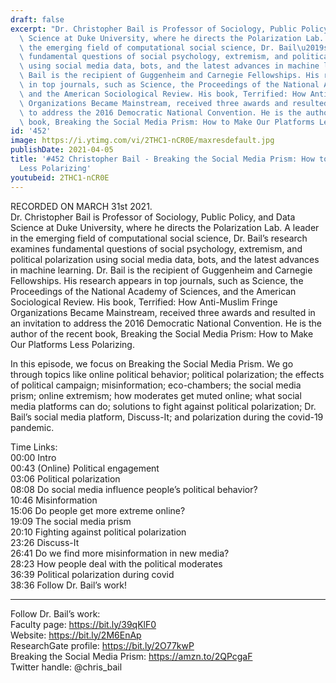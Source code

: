 ```yaml
---
draft: false
excerpt: "Dr. Christopher Bail is Professor of Sociology, Public Policy, and Data\
  \ Science at Duke University, where he directs the Polarization Lab. A leader in\
  \ the emerging field of computational social science, Dr. Bail\u2019s research examines\
  \ fundamental questions of social psychology, extremism, and political polarization\
  \ using social media data, bots, and the latest advances in machine learning. Dr.\
  \ Bail is the recipient of Guggenheim and Carnegie Fellowships. His research appears\
  \ in top journals, such as Science, the Proceedings of the National Academy of Sciences,\
  \ and the American Sociological Review. His book, Terrified: How Anti-Muslim Fringe\
  \ Organizations Became Mainstream, received three awards and resulted in an invitation\
  \ to address the 2016 Democratic National Convention. He is the author of the recent\
  \ book, Breaking the Social Media Prism: How to Make Our Platforms Less Polarizing."
id: '452'
image: https://i.ytimg.com/vi/2THC1-nCR0E/maxresdefault.jpg
publishDate: 2021-04-05
title: '#452 Christopher Bail - Breaking the Social Media Prism: How to Make Our Platforms
  Less Polarizing'
youtubeid: 2THC1-nCR0E
---
```

RECORDED ON MARCH 31st 2021.  
Dr. Christopher Bail is Professor of Sociology, Public Policy, and Data Science at Duke University, where he directs the Polarization Lab. A leader in the emerging field of computational social science, Dr. Bail’s research examines fundamental questions of social psychology, extremism, and political polarization using social media data, bots, and the latest advances in machine learning. Dr. Bail is the recipient of Guggenheim and Carnegie Fellowships. His research appears in top journals, such as Science, the Proceedings of the National Academy of Sciences, and the American Sociological Review. His book, Terrified: How Anti-Muslim Fringe Organizations Became Mainstream, received three awards and resulted in an invitation to address the 2016 Democratic National Convention. He is the author of the recent book, Breaking the Social Media Prism: How to Make Our Platforms Less Polarizing.

In this episode, we focus on Breaking the Social Media Prism. We go through topics like online political behavior; political polarization; the effects of political campaign; misinformation; eco-chambers; the social media prism; online extremism; how moderates get muted online; what social media platforms can do; solutions to fight against political polarization; Dr. Bail’s social media platform, Discuss-It; and polarization during the covid-19 pandemic.

Time Links:  
00:00 Intro  
00:43  (Online) Political engagement  
03:06  Political polarization  
08:08  Do social media influence people’s political behavior?  
10:46  Misinformation  
15:06  Do people get more extreme online?  
19:09  The social media prism  
20:10  Fighting against political polarization  
23:26  Discuss-It  
26:41  Do we find more misinformation in new media?  
28:23  How people deal with the political moderates  
36:39  Political polarization during covid  
38:36  Follow Dr. Bail’s work!

---

Follow Dr. Bail’s work:  
Faculty page: https://bit.ly/39qKlF0  
Website: https://bit.ly/2M6EnAp  
ResearchGate profile: https://bit.ly/2O77kwP  
Breaking the Social Media Prism: https://amzn.to/2QPcgaF  
Twitter handle: @chris_bail
